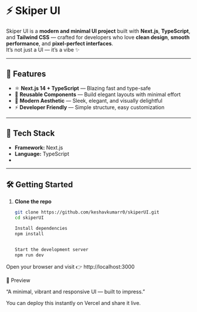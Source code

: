 # ⚡ Skiper UI

Skiper UI is a **modern and minimal UI project** built with **Next.js**, **TypeScript**, and **Tailwind CSS** — crafted for developers who love **clean design**, **smooth performance**, and **pixel-perfect interfaces**.  
It’s not just a UI — it’s a vibe ✨

---

## 🚀 Features

- ⚛️ **Next.js 14 + TypeScript** — Blazing fast and type-safe  
- 🧩 **Reusable Components** — Build elegant layouts with minimal effort  
- 🌙 **Modern Aesthetic** — Sleek, elegant, and visually delightful  
- ⚡ **Developer Friendly** — Simple structure, easy customization  

---

## 🧰 Tech Stack

- **Framework:** Next.js  
- **Language:** TypeScript  
-   

---

## 🛠️ Getting Started

1. **Clone the repo**

   ```bash
   git clone https://github.com/keshavkumarr0/skiperUI.git
   cd skiperUI

   Install dependencies
   npm install

   
   Start the development server
   npm run dev

Open your browser and visit 👉 http://localhost:3000


🌈 Preview

“A minimal, vibrant and responsive UI — built to impress.”

You can deploy this instantly on Vercel and share it live.

